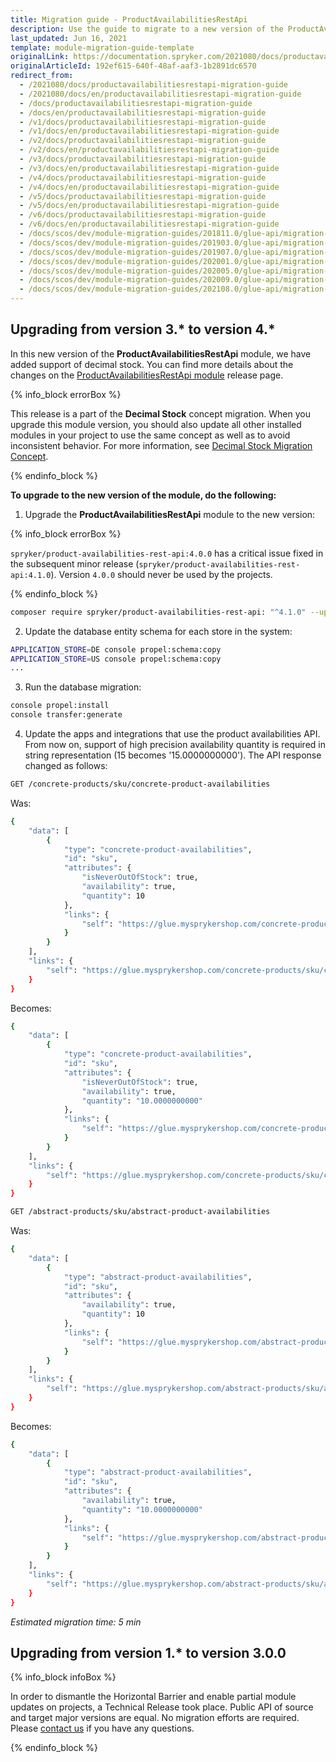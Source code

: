 ```yaml
---
title: Migration guide - ProductAvailabilitiesRestApi
description: Use the guide to migrate to a new version of the ProductAvailabilitiesRestApi module.
last_updated: Jun 16, 2021
template: module-migration-guide-template
originalLink: https://documentation.spryker.com/2021080/docs/productavailabilitiesrestapi-migration-guide
originalArticleId: 192ef615-640f-48af-aaf3-1b2891dc6570
redirect_from:
  - /2021080/docs/productavailabilitiesrestapi-migration-guide
  - /2021080/docs/en/productavailabilitiesrestapi-migration-guide
  - /docs/productavailabilitiesrestapi-migration-guide
  - /docs/en/productavailabilitiesrestapi-migration-guide
  - /v1/docs/productavailabilitiesrestapi-migration-guide
  - /v1/docs/en/productavailabilitiesrestapi-migration-guide
  - /v2/docs/productavailabilitiesrestapi-migration-guide
  - /v2/docs/en/productavailabilitiesrestapi-migration-guide
  - /v3/docs/productavailabilitiesrestapi-migration-guide
  - /v3/docs/en/productavailabilitiesrestapi-migration-guide
  - /v4/docs/productavailabilitiesrestapi-migration-guide
  - /v4/docs/en/productavailabilitiesrestapi-migration-guide
  - /v5/docs/productavailabilitiesrestapi-migration-guide
  - /v5/docs/en/productavailabilitiesrestapi-migration-guide
  - /v6/docs/productavailabilitiesrestapi-migration-guide
  - /v6/docs/en/productavailabilitiesrestapi-migration-guide
  - /docs/scos/dev/module-migration-guides/201811.0/glue-api/migration-guide-productavailabilitiesrestapi.html
  - /docs/scos/dev/module-migration-guides/201903.0/glue-api/migration-guide-productavailabilitiesrestapi.html
  - /docs/scos/dev/module-migration-guides/201907.0/glue-api/migration-guide-productavailabilitiesrestapi.html
  - /docs/scos/dev/module-migration-guides/202001.0/glue-api/migration-guide-productavailabilitiesrestapi.html
  - /docs/scos/dev/module-migration-guides/202005.0/glue-api/migration-guide-productavailabilitiesrestapi.html
  - /docs/scos/dev/module-migration-guides/202009.0/glue-api/migration-guide-productavailabilitiesrestapi.html
  - /docs/scos/dev/module-migration-guides/202108.0/glue-api/migration-guide-productavailabilitiesrestapi.html
---
```


## Upgrading from version 3.* to version 4.*

In this new version of the **ProductAvailabilitiesRestApi** module, we have added support of decimal stock. You can find more details about the changes on the [ProductAvailabilitiesRestApi module](https://github.com/spryker/product-availabilities-rest-api/releases) release page.

{% info_block errorBox %}

This release is a part of the **Decimal Stock** concept migration. When you upgrade this module version, you should also update all other installed modules in your project to use the same concept as well as to avoid inconsistent behavior. For more information, see [Decimal Stock Migration Concept](/docs/scos/dev/migration-concepts/decimal-stock-migration-concept.html).

{% endinfo_block %}

**To upgrade to the new version of the module, do the following:**

1. Upgrade the **ProductAvailabilitiesRestApi** module to the new version:

{% info_block errorBox %}

`spryker/product-availabilities-rest-api:4.0.0` has a critical issue fixed in the subsequent minor release (`spryker/product-availabilities-rest-api:4.1.0`). Version `4.0.0` should never be used by the projects.

{% endinfo_block %}

```bash
composer require spryker/product-availabilities-rest-api: "^4.1.0" --update-with-dependencies
```
2. Update the database entity schema for each store in the system:

```bash
APPLICATION_STORE=DE console propel:schema:copy
APPLICATION_STORE=US console propel:schema:copy
...
```
3. Run the database migration:

```bash
console propel:install
console transfer:generate
```
4. Update the apps and integrations that use the product availabilities API. From now on, support of high precision availability quantity is required in string representation (15 becomes '15.0000000000'). The API response changed as follows:

```bash
GET /concrete-products/sku/concrete-product-availabilities
```

Was:
```bash
{
    "data": [
        {
            "type": "concrete-product-availabilities",
            "id": "sku",
            "attributes": {
                "isNeverOutOfStock": true,
                "availability": true,
                "quantity": 10
            },
            "links": {
                "self": "https://glue.mysprykershop.com/concrete-products/sku/concrete-product-availabilities"
            }
        }
    ],
    "links": {
        "self": "https://glue.mysprykershop.com/concrete-products/sku/concrete-product-availabilities"
    }
}
```

Becomes:
```bash
{
    "data": [
        {
            "type": "concrete-product-availabilities",
            "id": "sku",
            "attributes": {
                "isNeverOutOfStock": true,
                "availability": true,
                "quantity": "10.0000000000"
            },
            "links": {
                "self": "https://glue.mysprykershop.com/concrete-products/sku/concrete-product-availabilities"
            }
        }
    ],
    "links": {
        "self": "https://glue.mysprykershop.com/concrete-products/sku/concrete-product-availabilities"
    }
}
```

```bash
GET /abstract-products/sku/abstract-product-availabilities
```

Was:
```bash
{
    "data": [
        {
            "type": "abstract-product-availabilities",
            "id": "sku",
            "attributes": {
                "availability": true,
                "quantity": 10
            },
            "links": {
                "self": "https://glue.mysprykershop.com/abstract-products/sku/abstract-product-availabilities"
            }
        }
    ],
    "links": {
        "self": "https://glue.mysprykershop.com/abstract-products/sku/abstract-product-availabilities"
    }
}
```

Becomes:
```bash
{
    "data": [
        {
            "type": "abstract-product-availabilities",
            "id": "sku",
            "attributes": {
                "availability": true,
                "quantity": "10.0000000000"
            },
            "links": {
                "self": "https://glue.mysprykershop.com/abstract-products/sku/abstract-product-availabilities"
            }
        }
    ],
    "links": {
        "self": "https://glue.mysprykershop.com/abstract-products/sku/abstract-product-availabilities"
    }
}
```

*Estimated migration time: 5 min*

## Upgrading from version 1.* to version 3.0.0

{% info_block infoBox %}

In order to dismantle the Horizontal Barrier and enable partial module updates on projects, a Technical Release took place. Public API of source and target major versions are equal. No migration efforts are required. Please [contact us](https://spryker.com/en/support/) if you have any questions.

{% endinfo_block %}
